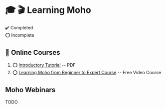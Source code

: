 # :mortar_board: :clapper: Learning Moho

:heavy_check_mark: Completed  
:o: Incomplete

## :beginner: Online Courses

1. :o: [Introductory Tutorial](/) -- PDF
2. :o: [Learning Moho from Beginner to Expert Course](beginner-to-expert-course/) -- Free Video Course

## Moho Webinars

TODO
